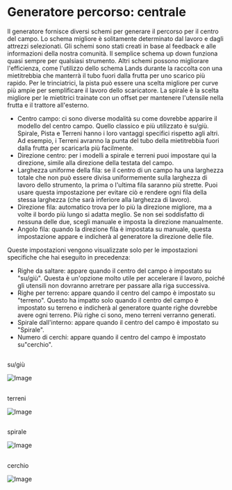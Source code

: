 # Generatore percorso: centrale


Il generatore fornisce diversi schemi per generare il percorso per il centro del campo. 
Lo schema migliore è solitamente determinato dal lavoro e dagli attrezzi selezionati. 
Gli schemi sono stati creati in base al feedback e alle informazioni della nostra comunità. 
Il semplice schema up down funziona quasi sempre per qualsiasi strumento. 
Altri schemi possono migliorare l'efficienza, come l'utilizzo dello schema Lands durante la raccolta con una mietitrebbia che manterrà il tubo fuori dalla frutta per uno scarico più rapido. 
Per le trinciatrici, la pista può essere una scelta migliore per curve più ampie per semplificare il lavoro dello scaricatore. 
La spirale è la scelta migliore per le mietitrici trainate con un offset per mantenere l'utensile nella frutta e il trattore all'esterno.



- Centro campo: ci sono diverse modalità su come dovrebbe apparire il modello del centro campo. Quello classico e più utilizzato è su/giù.
Spirale, Pista e Terreni hanno i loro vantaggi specifici rispetto agli altri. Ad esempio, i Terreni avranno la punta del tubo della mietitrebbia fuori dalla frutta per scaricarla più facilmente.
- Direzione centro: per i modelli a spirale e terreni puoi impostare qui la direzione, simile alla direzione della testata del campo.
- Larghezza uniforme della fila: se il centro di un campo ha una larghezza totale che non può essere divisa uniformemente sulla larghezza di lavoro dello strumento, la prima o l'ultima fila saranno più strette. Puoi usare questa impostazione per evitare ciò e rendere ogni fila della stessa larghezza (che sarà inferiore alla larghezza di lavoro).
- Direzione fila: automatico trova per lo più la direzione migliore, ma a volte il bordo più lungo si adatta meglio. Se non sei soddisfatto di nessuna delle due, scegli manuale e imposta la direzione manualmente.
- Angolo fila: quando la direzione fila è impostata su manuale, questa impostazione appare e indicherà al generatore la direzione delle file.

Queste impostazioni vengono visualizzate solo per le impostazioni specifiche che hai eseguito in precedenza:
- Righe da saltare: appare quando il centro del campo è impostato su "su/giù". Questa è un'opzione molto utile per accelerare il lavoro, poiché gli utensili non dovranno arretrare per passare alla riga successiva.
- Righe per terreno: appare quando il centro del campo è impostato su "terreno". Questo ha impatto solo quando il centro del campo è impostato su terreno e indicherà al generatore quante righe dovrebbe avere ogni terreno. Più righe ci sono, meno terreni verranno generati.
- Spirale dall'interno: appare quando il centro del campo è impostato su "Spirale".
- Numero di cerchi: appare quando il centro del campo è impostato su"cerchio".


## 
su/giù


![Image](images/updown_0_0_1024_591.png)

## 
terreni


![Image](images/lands_0_0_1024_599.png)

## 
spirale


![Image](images/spiral_0_0_1024_590.png)

## 
cerchio


![Image](images/racetrack_0_0_1024_589.png)

